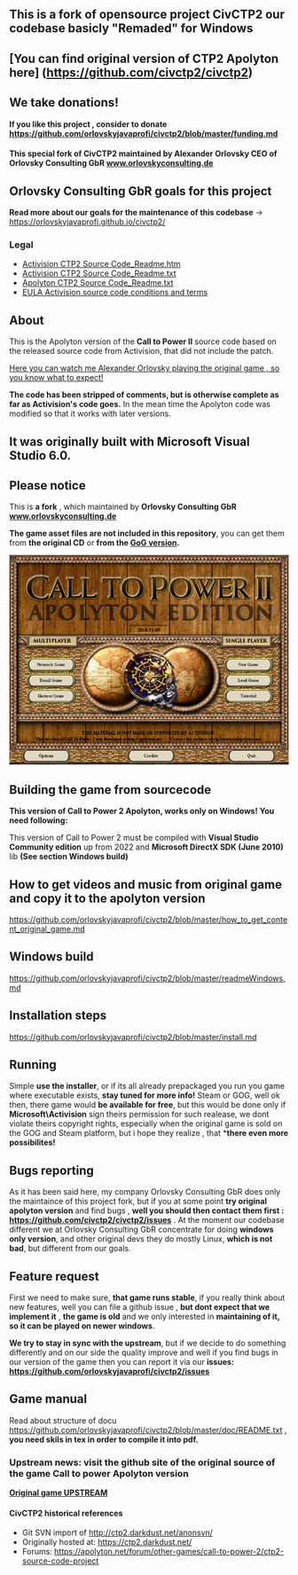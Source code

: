 ## This is a fork of opensource project CivCTP2 our codebase basicly "Remaded" for Windows
## [**You can find original version of CTP2 Apolyton here**] (https://github.com/civctp2/civctp2) 

## We take donations!
**If you like this project , consider to donate https://github.com/orlovskyjavaprofi/civctp2/blob/master/funding.md**

#### This special fork of CivCTP2 maintained by Alexander Orlovsky CEO of Orlovsky Consulting GbR www.orlovskyconsulting.de

## Orlovsky Consulting GbR goals for this project
**Read more about our goals for the maintenance of this codebase** -> https://orlovskyjavaprofi.github.io/civctp2/

### Legal
- [Activision CTP2 Source Code_Readme.htm](https://orlovskyjavaprofi.github.io/civctp2/Legal/Activision%20CTP2%20Source%20Code_Readme.htm)
- [Activision CTP2 Source Code_Readme.txt](https://github.com/orlovskyjavaprofi/civctp2/blob/master/Legal/Activision%20CTP2%20Source%20Code_Readme.txt)
- [Apolyton CTP2 Source Code_Readme.txt](https://github.com/orlovskyjavaprofi/civctp2/blob/master/Legal/Apolyton%20CTP2%20Source%20Code_Readme.txt)
- [EULA Activision source code conditions and terms](https://github.com/orlovskyjavaprofi/civctp2/blob/master/Legal/EULA%20-%20Source%20Code%20for%20CTP2.rtf)

## About
This is the Apolyton version of the **Call to Power II** source code based on the released source code from Activision, that did not include the patch. 

[Here you can watch me Alexander Orlovsky playing the original game , so you know what to expect!](https://rumble.com/v1fllu7-lets-play-call-to-power-2-original-activision-version-part-1.html)


**The code has been stripped of comments, but is otherwise complete as far as Activision's code goes.**
In the mean time the Apolyton code was modified so that it works with later versions.

## It was originally built with Microsoft Visual Studio 6.0.

## Please notice 
This is **a fork** , which maintained by **Orlovsky Consulting GbR www.orlovskyconsulting.de**

**The game asset files are not included in this repository**, you can get them from 
**the original CD** or **from the [GoG version](https://www.gog.com/game/call_to_power_2).**

![Call to Power 2 Apolyton version](https://github.com/orlovskyjavaprofi/civctp2/blob/master/ctp2start-scr.png)

## Building the game from sourcecode
**This version of Call to Power 2 Apolyton, works only on Windows!**
**You need following:**

This version of Call to Power 2 must be compiled with **Visual Studio Community edition** up from 2022 and **Microsoft DirectX SDK (June 2010)**  lib **(See section Windows build)**

## How to get videos and music from original game and copy it to the apolyton version
https://github.com/orlovskyjavaprofi/civctp2/blob/master/how_to_get_content_original_game.md

## Windows build
https://github.com/orlovskyjavaprofi/civctp2/blob/master/readmeWindows.md

## Installation steps 
https://github.com/orlovskyjavaprofi/civctp2/blob/master/install.md

## Running
Simple **use the installer**, or if its all already prepackaged you run you game where  executable exists, **stay tuned for more info!**
Steam or GOG, well ok then, there game would **be available for free**, but this would be done only if **Microsoft\Activision** sign theirs permission for such realease, we dont violate theirs copyright rights, especially when the original game is sold on the GOG and Steam platform, but i hope they realize , that ***there even more possibilites!**

## Bugs reporting
As it has been said here, my company Orlovsky Consulting GbR does only the maintaince of this project fork, but if you at some point **try original apolyton version** and find bugs , **well you should then contact them first : https://github.com/civctp2/civctp2/issues** . At the moment our codebase different  we at Orlovsky Consulting GbR concentrate for doing **windows only version**, and other original devs they do mostly Linux, **which is not bad**, but different from our goals.

## Feature request
First we need to make sure, **that game runs stable**, if you really think about new features, well you can file a github issue , **but dont expect that we implement it** , **the game is old** and we only interested in **maintaining of it, so it can be played on newer windows**.

**We try to stay in sync with the upstream**, but if we decide to do something differently and on our side the quality improve and well if you find bugs in our version of the game then you can report it via our **issues:** **https://github.com/orlovskyjavaprofi/civctp2/issues**

## Game manual
Read about structure of docu https://github.com/orlovskyjavaprofi/civctp2/blob/master/doc/README.txt , **you need skils in tex in order to compile it into pdf.** 

### Upstream news: visit the github site of the original source of the game Call to power Apolyton version

**[Original game UPSTREAM](https://github.com/civctp2/)**

#### CivCTP2 historical references
- Git SVN import of http://ctp2.darkdust.net/anonsvn/
- Originally hosted at: https://ctp2.darkdust.net/
- Forums: https://apolyton.net/forum/other-games/call-to-power-2/ctp2-source-code-project

